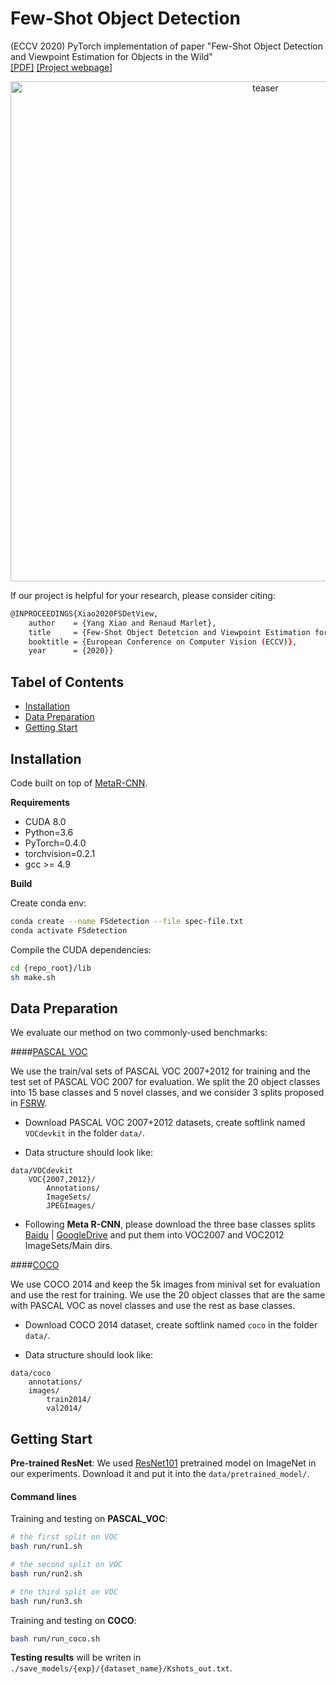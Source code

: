 # Few-Shot Object Detection

(ECCV 2020) PyTorch implementation of paper "Few-Shot Object Detection and Viewpoint Estimation for Objects in the Wild"\
[\[PDF\]]() [\[Project webpage\]](http://imagine.enpc.fr/~xiaoy/FSDetView/)

<p align="center">
<img src="https://github.com/YoungXIAO13/FewShotDetection/blob/master/img/PipelineDet.png" width="800px" alt="teaser">
</p>

If our project is helpful for your research, please consider citing:
```Bash
@INPROCEEDINGS{Xiao2020FSDetView,
    author    = {Yang Xiao and Renaud Marlet},
    title     = {Few-Shot Object Detetcion and Viewpoint Estimation for Objects in the Wild},
    booktitle = {European Conference on Computer Vision (ECCV)},
    year      = {2020}}
```

## Tabel of Contents
* [Installation](#installation)
* [Data Preparation](#data-preparation)
* [Getting Start](#getting-start)


## Installation

Code built on top of [MetaR-CNN](https://github.com/yanxp/MetaR-CNN).
 
**Requirements**

* CUDA 8.0
* Python=3.6
* PyTorch=0.4.0
* torchvision=0.2.1
* gcc >= 4.9 

**Build**

Create conda env:
```sh
conda create --name FSdetection --file spec-file.txt
conda activate FSdetection
```

Compile the CUDA dependencies:
```sh
cd {repo_root}/lib
sh make.sh
```

## Data Preparation

We evaluate our method on two commonly-used benchmarks:

####[PASCAL VOC](http://host.robots.ox.ac.uk/pascal/VOC/)
 
We use the train/val sets of PASCAL VOC 2007+2012 for training and the test set of PASCAL VOC 2007 for evaluation. 
We split the 20 object classes into 15 base classes and 5 novel classes, and we consider 3 splits proposed in [FSRW](https://github.com/ucbdrive/few-shot-object-detection/blob/master/fsdet/data/datasets/builtin_meta.py). 

* Download PASCAL VOC 2007+2012 datasets, create softlink named ``VOCdevkit`` in the folder ``data/``.

* Data structure should look like:
```
data/VOCdevkit
    VOC{2007,2012}/
        Annotations/
        ImageSets/
        JPEGImages/
```

* Following **Meta R-CNN**, please download the three base classes splits [Baidu](https://pan.baidu.com/s/11IxGujTTegLEXFsaiohV_Q) | 
[GoogleDrive](https://drive.google.com/drive/folders/14gtxnxWokk3eO6Oe5SrEG6_R9Dt6efT8?usp=sharing) 
and put them into VOC2007 and VOC2012 ImageSets/Main dirs.

####[COCO](https://cocodataset.org/#home) 

We use COCO 2014 and keep the 5k images from minival set for evaluation and use the rest for training. 
We use the 20 object classes that are the same with PASCAL VOC as novel classes and use the rest as base classes.

* Download COCO 2014 dataset, create softlink named ``coco`` in the folder ``data/``.

* Data structure should look like:
```
data/coco
    annotations/
    images/
        train2014/
        val2014/
```

## Getting Start

**Pre-trained ResNet**:
We used [ResNet101](https://www.dropbox.com/s/iev3tkbz5wyyuz9/resnet101_caffe.pth?dl=0) pretrained model on ImageNet in our experiments. 
Download it and put it into the ``data/pretrained_model/``.

#### Command lines

Training and testing on **PASCAL_VOC**:
```sh
# the first split on VOC
bash run/run1.sh

# the second split on VOC
bash run/run2.sh

# the third split on VOC
bash run/run3.sh
```

Training and testing on **COCO**:
```sh
bash run/run_coco.sh
```

**Testing results** will be writen in ``./save_models/{exp}/{dataset_name}/Kshots_out.txt``.
